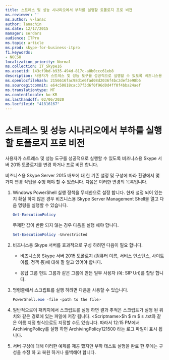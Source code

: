 ```yaml
---
title: 스트레스 및 성능 시나리오에서 부하를 실행할 토폴로지 프로 비전
ms.reviewer: ''
ms.author: v-lanac
author: lanachin
ms.date: 12/17/2015
manager: serdars
audience: ITPro
ms.topic: article
ms.prod: skype-for-business-itpro
f1.keywords:
- NOCSH
localization_priority: Normal
ms.collection: IT_Skype16
ms.assetid: 143cf9bd-b935-494d-817c-a8b0ccc61eb8
description: 사용자가 스트레스 및 성능 도구를 성공적으로 실행할 수 있도록 비즈니스용 Skype 서버 2015 토폴로지를 변경 하거나 프로 비전 합니다.
ms.openlocfilehash: 2156616fac98d1e6fad08d2036f4bc2def3e98b6
ms.sourcegitcommit: e64c50818cac37f3d6f0f96d0d4ff0f4bba24aef
ms.translationtype: MT
ms.contentlocale: ko-KR
ms.lasthandoff: 02/06/2020
ms.locfileid: "41816167"
---
```

# <a name="provisioning-the-topology-to-run-load-in-stress-and-performance-scenarios"></a>스트레스 및 성능 시나리오에서 부하를 실행할 토폴로지 프로 비전
 
사용자가 스트레스 및 성능 도구를 성공적으로 실행할 수 있도록 비즈니스용 Skype 서버 2015 토폴로지를 변경 하거나 프로 비전 합니다.
  
비즈니스용 Skype Server 2015 배포에 대 한 기존 설정 및 구성에 따라 환경에서 몇 가지 변경 작업을 수행 해야 할 수 있습니다. 다음은 이러한 변경의 목록입니다.
  
1. Windows PowerShell 실행 정책을 무제한으로 설정 합니다. 현재 설정 되어 있는지 확실 하지 않은 경우 비즈니스용 Skype Server Management Shell을 열고 다음 명령을 실행할 수 있습니다.
    
   ```PowerShell
   Get-ExecutionPolicy
   ```

   무제한 값이 반환 되지 않는 경우 다음을 실행 해야 합니다.
    
   ```PowerShell
   Set-ExecutionPolicy -Unrestricted
   ```

2. 비즈니스용 Skype 서버를 효과적으로 구성 하려면 다음이 필요 합니다.
    
    - 비즈니스용 Skype 서버 2015 토폴로지 (컴퓨터 이름, 서비스 인스턴스, 사이트 이름, 정책 등)에 대해 잘 알고 있어야 합니다.
    
    - 응답 그룹 헌트 그룹과 같은 그룹에 만든 일부 사용자 (예: SIP Uri)를 할당 합니다.
    
3. 명령줄에서 스크립트를 실행 하려면 다음을 사용할 수 있습니다.
    
   ```PowerShell
   PowerShell.exe -file <path to the file>
   ```

4. 일반적으로이 패키지에서 스크립트를 실행 하면 결과 추적은 스크립트가 실행 된 위치와 같은 경로에 있는 파일에 저장 됩니다. \<Scriptname\>$h $ m $ s .txt와 같은 이름 지정 형식으로도 지정할 수도 있습니다. 따라서 12:15 PM에서 ArchivingPolicy를 실행 하면 ArchivingPolicy121500 라는 로그 파일이 표시 됩니다.
    
5. 서버 구성에 대해 이러한 예제를 제공 했지만 부하 테스트 실행을 완료 한 후에는 구성을 수정 하 고 복원 하거나 롤백해야 합니다.
    

